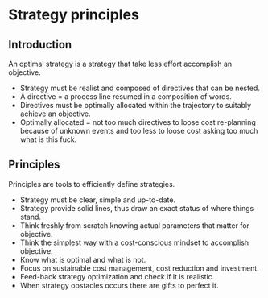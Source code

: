 # Strategy principles
## Introduction

An optimal strategy is a strategy that take less effort accomplish an objective.

* Strategy must be realist and composed of directives that can be nested.
 * A directive = a process line resumed in a composition of words.
* Directives must be optimally allocated within the trajectory to suitably achieve an objective.
 * Optimally allocated = not too much directives to loose cost re-planning because of unknown events and too less to loose cost asking too much what is this fuck.

## Principles

Principles are tools to efficiently define strategies.

* Strategy must be clear, simple and up-to-date.
* Strategy provide solid lines, thus draw an exact status of where things stand.
* Think freshly from scratch knowing actual parameters that matter for objective.
* Think the simplest way with a cost-conscious mindset to accomplish objective.
* Know what is optimal and what is not.
* Focus on sustainable cost management, cost reduction and investment.
* Feed-back strategy optimization and check if it is realistic.
* When strategy obstacles occurs there are gifts to perfect it.
